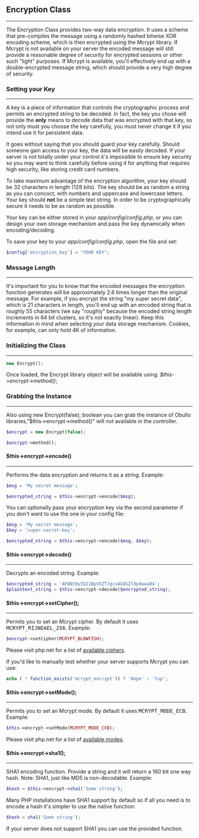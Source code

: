 ## Encryption Class

------

The Encryption Class provides two-way data encryption. It uses a scheme that pre-compiles the message using a randomly hashed bitwise XOR encoding scheme, which is then encrypted using the Mcrypt library. If Mcrypt is not available on your server the encoded message will still provide a reasonable degree of security for encrypted sessions or other such "light" purposes. If Mcrypt is available, you'll effectively end up with a double-encrypted message string, which should provide a very high degree of security.

### Setting your Key

------

A key is a piece of information that controls the cryptographic process and permits an encrypted string to be decoded. In fact, the key you chose will provide the <b>only</b> means to decode data that was encrypted with that key, so not only must you choose the key carefully, you must never change it if you intend use it for persistent data.

It goes without saying that you should guard your key carefully. Should someone gain access to your key, the data will be easily decoded. If your server is not totally under your control it's impossible to ensure key security so you may want to think carefully before using it for anything that requires high security, like storing credit card numbers.

To take maximum advantage of the encryption algorithm, your key should be 32 characters in length (128 bits). The key should be as random a string as you can concoct, with numbers and uppercase and lowercase letters. Your key should <b>not</b> be a simple text string. In order to be cryptographically secure it needs to be as random as possible.

Your key can be either stored in your <dfn>app/config/config.php</dfn>, or you can design your own storage mechanism and pass the key dynamically when encoding/decoding.

To save your key to your <dfn>app/config/config.php</dfn>, open the file and set:

```php
$config['encryption_key'] = "YOUR KEY";
```

### Message Length

------

It's important for you to know that the encoded messages the encryption function generates will be approximately 2.6 times longer than the original message. For example, if you encrypt the string "my super secret data", which is 21 characters in length, you'll end up with an encoded string that is roughly 55 characters (we say "roughly" because the encoded string length increments in 64 bit clusters, so it's not exactly linear). Keep this information in mind when selecting your data storage mechanism. Cookies, for example, can only hold 4K of information.

### Initializing the Class

------

```php
new Encrypt();
```

Once loaded, the Encrypt library object will be available using: <dfn>$this->encrypt->method()</dfn>;

### Grabbing the Instance

------

Also using new Encrypt(false); boolean you can grab the instance of Obullo libraries,"$this->encrypt->method()" will not available in the controller.

```php
$encrypt = new Encrypt(false);

$encrypt->method();
```

#### $this->encrypt->encode()

------

Performs the data encryption and returns it as a string. Example:

```php
$msg = 'My secret message';

$encrypted_string = $this->encrypt->encode($msg);
```

You can optionally pass your encryption key via the second parameter if you don't want to use the one in your config file:

```php
$msg = 'My secret message';
$key = 'super-secret-key';

$encrypted_string = $this->encrypt->encode($msg, $key);
```

#### $this->encrypt->decode()

------

Decrypts an encoded string. Example:

```php
$encrypted_string = 'APANtByIGI1BpVXZTJgcsAG8GZl8pdwwa84';
$plaintext_string = $this->encrypt->decode($encrypted_string);
```


#### $this->encrypt->setCipher();

------

Permits you to set an Mcrypt cipher. By default it uses <samp>MCRYPT_RIJNDAEL_256</samp>. Example:

```php
$encrypt->setCipher(MCRYPT_BLOWFISH);
```

Please visit php.net for a list of [available ciphers](http://php.net/mcrypt).

If you'd like to manually test whether your server supports Mcrypt you can use:

```php
echo ( ! function_exists('mcrypt_encrypt')) ? 'Nope' : 'Yup';
```

#### $this->encrypt->setMode();

------

Permits you to set an Mcrypt mode. By default it uses <samp>MCRYPT_MODE_ECB</samp>. Example:

```php
$this->encrypt->setMode(MCRYPT_MODE_CFB);
```

Please visit php.net for a list of [available modes](http://php.net/mcrypt).

#### $this->encrypt->sha1();

------

SHA1 encoding function. Provide a string and it will return a 160 bit one way hash. Note: SHA1, just like MD5 is non-decodable. Example:

```php
$hash = $this->encrypt->sha1('Some string');
```

Many PHP installations have SHA1 support by default so if all you need is to encode a hash it's simpler to use the native function:

```php
$hash = sha1('Some string');
```

If your server does not support SHA1 you can use the provided function.